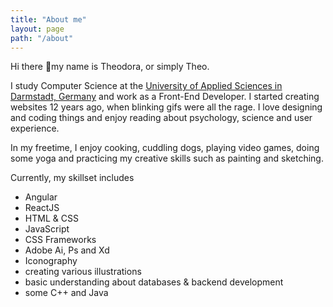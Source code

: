```yaml
---
title: "About me"
layout: page
path: "/about"
---
```


Hi there 💓my name is Theodora, or simply Theo. 

I study Computer Science at the <a href="https://www.h-da.com/" target="_blank">University of Applied Sciences in Darmstadt, Germany</a> and work as a Front-End Developer. I started creating websites 12 years ago, when blinking gifs were all the rage. I love designing and coding things and enjoy reading about psychology, science and user experience.

In my freetime, I enjoy cooking, cuddling dogs, playing video games, doing some yoga and practicing my creative skills such as painting and sketching. 

Currently, my skillset includes
- Angular
- ReactJS
- HTML & CSS
- JavaScript
- CSS Frameworks
- Adobe Ai, Ps and Xd
- Iconography
- creating various illustrations
- basic understanding about databases & backend development
- some C++ and Java

